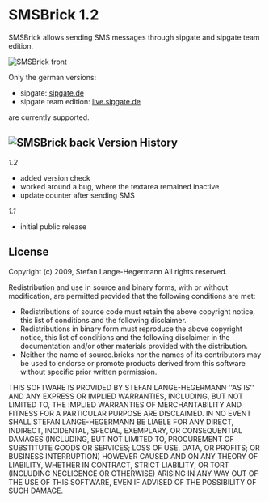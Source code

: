 SMSBrick 1.2
============

SMSBrick allows sending SMS messages through sipgate and sipgate team edition.

![SMSBrick front](http://www.blackmac.de/uploads/screenshot_front.png)

Only the german versions:

* sipgate: [sipgate.de](http://www.sipgate.de)
* sipgate team edition: [live.sipgate.de](http://www.live.sipgate.de)

are currently supported.

![SMSBrick back](http://www.blackmac.de/uploads/screenshot_back.png)
Version History
---------------

_1.2_

* added version check
* worked around a bug, where the textarea remained inactive
* update counter after sending SMS

_1.1_

* initial public release

License
-------

Copyright (c) 2009, Stefan Lange-Hegermann
All rights reserved.
 
Redistribution and use in source and binary forms, with or without
modification, are permitted provided that the following conditions are met:

* Redistributions of source code must retain the above copyright
  notice, this list of conditions and the following disclaimer.
* Redistributions in binary form must reproduce the above copyright
  notice, this list of conditions and the following disclaimer in the
  documentation and/or other materials provided with the distribution.
* Neither the name of source.bricks nor the
  names of its contributors may be used to endorse or promote products
  derived from this software without specific prior written permission.
 
THIS SOFTWARE IS PROVIDED BY STEFAN LANGE-HEGERMANN ''AS IS'' AND ANY
EXPRESS OR IMPLIED WARRANTIES, INCLUDING, BUT NOT LIMITED TO, THE IMPLIED
WARRANTIES OF MERCHANTABILITY AND FITNESS FOR A PARTICULAR PURPOSE ARE
DISCLAIMED. IN NO EVENT SHALL STEFAN LANGE-HEGERMANN BE LIABLE FOR ANY
DIRECT, INDIRECT, INCIDENTAL, SPECIAL, EXEMPLARY, OR CONSEQUENTIAL DAMAGES
(INCLUDING, BUT NOT LIMITED TO, PROCUREMENT OF SUBSTITUTE GOODS OR SERVICES;
LOSS OF USE, DATA, OR PROFITS; OR BUSINESS INTERRUPTION) HOWEVER CAUSED AND
ON ANY THEORY OF LIABILITY, WHETHER IN CONTRACT, STRICT LIABILITY, OR TORT
(INCLUDING NEGLIGENCE OR OTHERWISE) ARISING IN ANY WAY OUT OF THE USE OF THIS
SOFTWARE, EVEN IF ADVISED OF THE POSSIBILITY OF SUCH DAMAGE.
